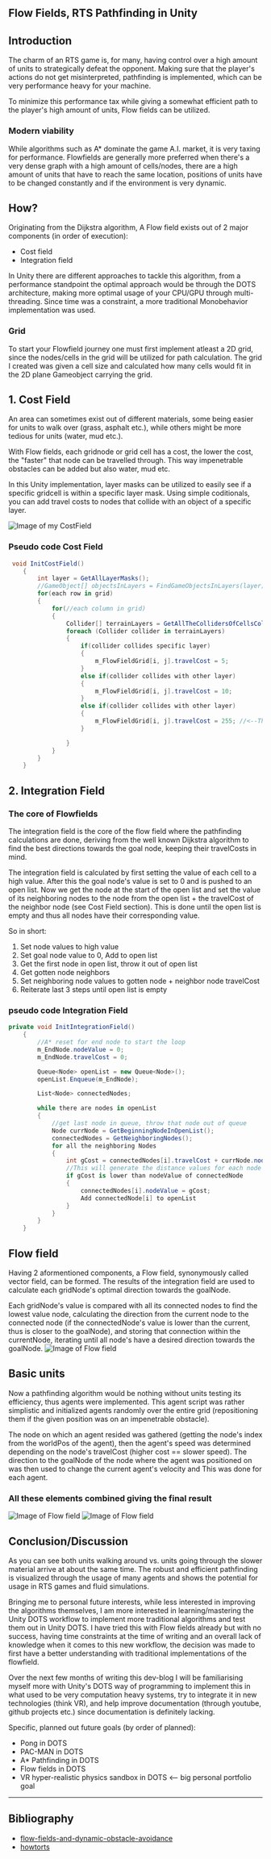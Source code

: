 ## Flow Fields, RTS Pathfinding in Unity
## Introduction
The charm of an RTS game is, for many, having control over a high amount of units to strategically defeat the opponent.
Making sure that the player's actions do not get misinterpreted, pathfinding is implemented, which can be very performance heavy for your machine.

To minimize this performance tax while giving a somewhat efficient path to the player's high amount of units, Flow fields can be utilized.

### Modern viability
While algorithms such as A* dominate the game A.I. market, it is very taxing for performance. Flowfields are generally more preferred when there's a very dense graph with a high amount of cells/nodes, there are a high amount of units that have to reach the same location, positions of units have to be changed constantly and if the environment is very dynamic.

## How?
Originating from the Dijkstra algorithm, A Flow field exists out of 2 major components (in order of execution):
- Cost field
- Integration field

In Unity there are different approaches to tackle this algorithm, from a performance standpoint the optimal approach would be through the DOTS architecture, 
making more optimal usage of your CPU/GPU through multi-threading. Since time was a constraint, a more traditional Monobehavior implementation was used.

### Grid
To start your Flowfield journey one must first implement atleast a 2D grid, since the nodes/cells in the grid will be utilized for path calculation.
The grid I created was given a cell size and calculated how many cells would fit in the 2D plane Gameobject carrying the grid.

## 1. Cost Field
An area can sometimes exist out of different materials, some being easier for units to walk over (grass, asphalt etc.), 
while others might be more tedious for units (water, mud etc.).

With Flow fields, each gridnode or grid cell has a cost, the lower the cost, the "faster" that node can be travelled through.
This way impenetrable obstacles can be added but also water, mud etc.

In this Unity implementation, layer masks can be utilized to easily see if a specific gridcell is within a specific layer mask.
Using simple coditionals, you can add travel costs to nodes that collide with an object of a specific layer.


![Image of my CostField](https://raw.githubusercontent.com/Bhabiji/FlowField/master/Images/CostField.JPG)
### Pseudo code Cost Field
```C#
 void InitCostField()
    {
        int layer = GetAllLayerMasks();
        //GameObject[] objectsInLayers = FindGameObjectsInLayers(layer);
        for(each row in grid)
        {
            for(//each column in grid)
            {
                Collider[] terrainLayers = GetAllTheCollidersOfCellsCollidingWithLayers()
                foreach (Collider collider in terrainLayers)
                {
                    if(collider collides specific layer)
                    {
                        m_FlowFieldGrid[i, j].travelCost = 5;
                    }
                    else if(collider collides with other layer)
                    {
                        m_FlowFieldGrid[i, j].travelCost = 10;
                    }
                    else if(collider collides with other layer)
                    {
                        m_FlowFieldGrid[i, j].travelCost = 255; //<--This is a full byte == impassable obstacle
                    }

                }
            }
        }
    }
```

## 2. Integration Field
### The core of Flowfields
The integration field is the core of the flow field where the pathfinding calculations are done, deriving from the well known Dijkstra algorithm to 
find the best directions towards the goal node, keeping their travelCosts in mind.

The integration field is calculated by first setting the value of each cell to a high value. 
After this the goal node's value is set to 0 and is pushed to an open list. 
Now we get the node at the start of the open list and set the value of its neighboring nodes to the node 
from the open list + the travelCost of the neighbor node (see Cost Field section).
This is done until the open list is empty and thus all nodes have their corresponding value.

So in short:

1. Set node values to high value
2. Set goal node value to 0, Add to open list
3. Get the first node in open list, throw it out of open list
4. Get gotten node neighbors
5. Set neighboring node values to gotten node + neighbor node travelCost
6. Reiterate last 3 steps until open list is empty

### pseudo code Integration Field
```C#
private void InitIntegrationField()
    {
        //A* reset for end node to start the loop
        m_EndNode.nodeValue = 0;
        m_EndNode.travelCost = 0;

        Queue<Node> openList = new Queue<Node>();
        openList.Enqueue(m_EndNode);

        List<Node> connectedNodes;

        while there are nodes in openList
        {
            //get last node in queue, throw that node out of queue 
            Node currNode = GetBeginningNodeInOpenList();
            connectedNodes = GetNeighboringNodes();
            for all the neighboring Nodes
            {
                int gCost = connectedNodes[i].travelCost + currNode.nodeValue;
                //This will generate the distance values for each node from the end node  and be 65535 for obstacles
                if gCost is lower than nodeValue of connectedNode
                {
                    connectedNodes[i].nodeValue = gCost;
                    Add connectedNode[i] to openList
                }
            }
        }
    }
```

## Flow field
Having 2 aformentioned components, a Flow field, synonymously called vector field, can be formed.
The results of the integration field are used to calculate each gridNode's optimal direction towards the goalNode.

Each gridNode's value is compared with all its connected nodes to find the lowest value node, calculating the direction from the current node to the connected node (if the connectedNode's value is lower than the current, thus is closer to the goalNode), and storing that connection within the currentNode, iterating until all node's have a desired direction towards the goalNode.
![Image of Flow field](https://raw.githubusercontent.com/Bhabiji/FlowField/master/Images/Flowfield.JPG)

## Basic units
Now a pathfinding algorithm would be nothing without units testing its efficiency, thus agents were implemented.
This agent script was rather simplistic and initialized agents randomly over the entire grid (repositioning them if the given position was on an impenetrable obstacle).

The node on which an agent resided was gathered (getting the node's index from the worldPos of the agent), then the agent's speed was determined depending on the node's travelCost (higher cost == slower speed). The direction to the goalNode of the node where the agent was positioned on was then used to change the current agent's velocity and
This was done for each agent.

### All these elements combined giving the final result
![Image of Flow field](https://raw.githubusercontent.com/Bhabiji/FlowField/master/Images/ezgif.com-gif-maker.gif)
![Image of Flow field](https://raw.githubusercontent.com/Bhabiji/FlowField/master/Images/GIF2.gif)

## Conclusion/Discussion
As you can see both units walking around vs. units going through the slower material arrive at about the same time. The robust and efficient pathfinding is visualized through the usage of many agents and shows the potential for usage in RTS games and fluid simulations.

Bringing me to personal future interests, while less interested in improving the algorithms themselves, I am more interested in learning/mastering the Unity DOTS workflow to implement more traditional algorithms and test them out in Unity DOTS. I have tried this with Flow fields already but with no success, having time constraints at the time of writing and an overall lack of knowledge when it comes to this new workflow, the decision was made to first have a better understanding with traditional implementations of the flowfield. 

Over the next few months of writing this dev-blog I will be familiarising myself more with Unity's DOTS way of programming to implement this in what used to be very computation heavy systems, try to integrate it in new technologies (think VR), and help improve documentation (through youtube, github projects etc.) since documentation is definitely lacking.

Specific, planned out future goals (by order of planned):
- Pong in DOTS
- PAC-MAN in DOTS
- A* Pathfinding in DOTS
- Flow fields in DOTS
- VR hyper-realistic physics sandbox in DOTS <-- big personal portfolio goal

---------------------------------------------------------------------------------------------------------------------------------------------------------------------------------
## Bibliography
- [flow-fields-and-dynamic-obstacle-avoidance](https://bcaptain.wordpress.com/2017/11/24/flow-fields-and-dynamic-obstacle-avoidance/)
- [howtorts](https://howtorts.github.io/)

